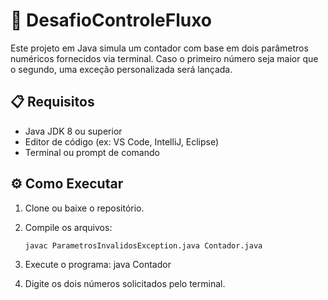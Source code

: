 # 🔁 DesafioControleFluxo

Este projeto em Java simula um contador com base em dois parâmetros numéricos fornecidos via terminal. Caso o primeiro número seja maior que o segundo, uma exceção personalizada será lançada.

## 📋 Requisitos

- Java JDK 8 ou superior
- Editor de código (ex: VS Code, IntelliJ, Eclipse)
- Terminal ou prompt de comando

## ⚙️ Como Executar

1. Clone ou baixe o repositório.

2. Compile os arquivos:
   ```bash
   javac ParametrosInvalidosException.java Contador.java

3. Execute o programa:
    java Contador

4. Digite os dois números solicitados pelo terminal.
    
